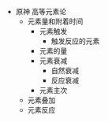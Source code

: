 - 原神 高等元素论
	- 元素量和附着时间
		- 元素触发
			- 触发反应的元素
		- 元素的量
		- 元素衰减
			- 自然衰减
			- 反应衰减
		- 元素主次
	- 元素叠加
	- 元素反应
